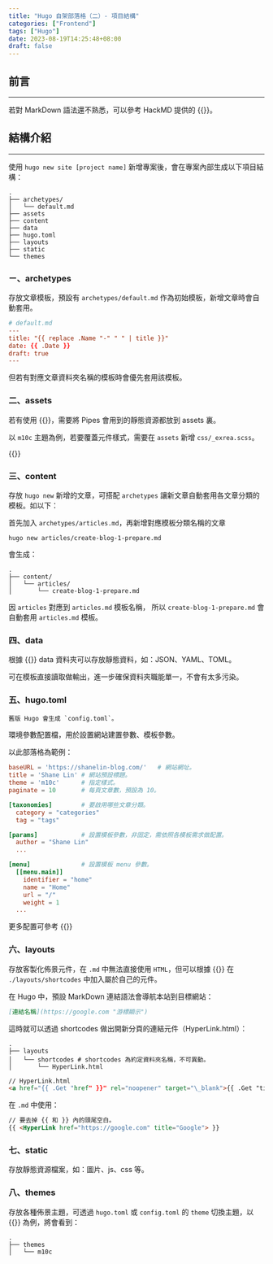 ```yaml
---
title: "Hugo 自架部落格（二）- 項目結構"
categories: ["Frontend"]
tags: ["Hugo"]
date: 2023-08-19T14:25:48+08:00
draft: false
---
```


## 前言

---

若對 MarkDown 語法還不熟悉，可以參考 HackMD 提供的 {{<NewTabLink href="https://hackmd.io/@eMP9zQQ0Qt6I8Uqp2Vqy6w/SyiOheL5N/%2FBVqowKshRH246Q7UDyodFA?type=book" title="MarkDown語法大全">}}。

## 結構介紹

---

使用 `hugo new site [project name]` 新增專案後，會在專案內部生成以下項目結構：

```shell
.
├── archetypes/
│   └── default.md
├── assets
├── content
├── data
├── hugo.toml
├── layouts
├── static
└── themes
```

### ㄧ、archetypes

存放文章模板，預設有 `archetypes/default.md` 作為初始模板，新增文章時會自動套用。

```toml
# default.md
---
title: "{{ replace .Name "-" " " | title }}"
date: {{ .Date }}
draft: true
---
```

但若有對應文章資料夾名稱的模板時會優先套用該模板。

### 二、assets

若有使用 {{<NewTabLink href="https://gohugo.io/hugo-pipes/introduction/" title="Hugo Pipes">}}，需要將 Pipes 會用到的靜態資源都放到 assets 裏。

以 `m10c` 主題為例，若要覆蓋元件樣式，需要在 `assets` 新增 `css/_exrea.scss`。

{{<NewTabLink href="https://discourse.gohugo.io/t/difference-between-asset-and-static-folder/41203" title="Difference between asset and static folder?">}}

### 三、content

存放 `hugo new` 新增的文章，可搭配 `archetypes` 讓新文章自動套用各文章分類的模板。如以下：

首先加入 `archetypes/articles.md`，再新增對應模板分類名稱的文章

```shell
hugo new articles/create-blog-1-prepare.md
```

會生成：

```shell
.
├── content/
│   └── articles/
│       └── create-blog-1-prepare.md
```

因 `articles` 對應到 `articles.md` 模板名稱， 所以 `create-blog-1-prepare.md` 會自動套用 `articles.md` 模板。

### 四、data

根據 {{<NewTabLink href="https://www.youtube.com/watch?v=FyPgSuwIMWQ&t=69s" title="官方介紹">}} data 資料夾可以存放靜態資料，如：JSON、YAML、TOML。

可在模板直接讀取做輸出，進一步確保資料夾職能單一，不會有太多污染。

### 五、hugo.toml

```shell
舊版 Hugo 會生成 `config.toml`。
```

環境參數配置檔，用於設置網站建置參數、模板參數。

以此部落格為範例：

```toml
baseURL = 'https://shanelin-blog.com/'   # 網站網址。
title = 'Shane Lin' # 網站預設標題。
theme = 'm10c'      # 指定樣式。
paginate = 10       # 每頁文章數，預設為 10。

[taxonomies]        # 要啟用哪些文章分類。
  category = "categories"
  tag = "tags"

[params]            # 設置模板參數，非固定，需依照各模板需求做配置。
  author = "Shane Lin"
  ...

[menu]              # 設置模板 menu 參數。
  [[menu.main]]
    identifier = "home"
    name = "Home"
    url = "/"
    weight = 1
  ...
```

更多配置可參考 {{<NewTabLink href="https://gohugo.io/getting-started/configuration/#all-configuration-settings" title="Configure Hugo">}}

### 六、layouts

存放客製化佈景元件，在 `.md` 中無法直接使用 `HTML`，但可以根據 {{<NewTabLink href="https://gohugo.io/templates/shortcode-templates/" title="Create your own shortcodes">}} 在 `./layouts/shortcodes` 中加入屬於自己的元件。

在 Hugo 中，預設 MarkDown 連結語法會導航本站到目標網站：

```md
[連結名稱](https://google.com "游標顯示")
```

這時就可以透過 shortcodes 做出開新分頁的連結元件（HyperLink.html）：

```shell
.
├── layouts
│   └── shortcodes # shortcodes 為約定資料夾名稱，不可異動。
│       └── HyperLink.html

```

```md
// HyperLink.html
<a href="{{ .Get "href" }}" rel="noopener" target="\_blank">{{ .Get "title" }}</a>
```

在 `.md` 中使用：

```md
// 要去掉 {{ 和 }} 內的頭尾空白。
{{ <HyperLink href="https://google.com" title="Google"> }}
```

### 七、static

存放靜態資源檔案，如：圖片、js、css 等。

### 八、themes

存放各種佈景主題，可透過 `hugo.toml` 或 `config.toml` 的 `theme` 切換主題，以 {{<NewTabLink href="https://shanelin-blog.com/articles/create-blog-1-prepare/" title="Hugo 自架部落格（一）- 準備">}} 為例，將會看到：

```shell
.
├── themes
│   └── m10c
```